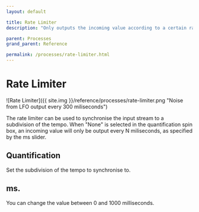 ```yaml
---
layout: default

title: Rate Limiter
description: "Only outputs the incoming value according to a certain rate or quantification"

parent: Processes
grand_parent: Reference

permalink: /processes/rate-limiter.html
---
```

# Rate Limiter

![Rate Limiter]({{ site.img }}/reference/processes/rate-limiter.png "Noise from LFO output every 300 miliseconds")

The rate limiter can be used to synchronise the input stream to a subdivision of the tempo. When "None" is selected in the quantification spin box, an incoming value will only be output every N miliseconds, as specified by the ms slider.

## Quantification

Set the subdivision of the tempo to synchronise to.

## ms.

You can change the value between 0 and 1000 milliseconds.